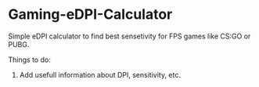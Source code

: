 # Gaming-eDPI-Calculator

Simple eDPI calculator to find best sensetivity for FPS games like CS:GO or PUBG.

Things to do:
1. Add usefull information about DPI, sensitivity, etc.
